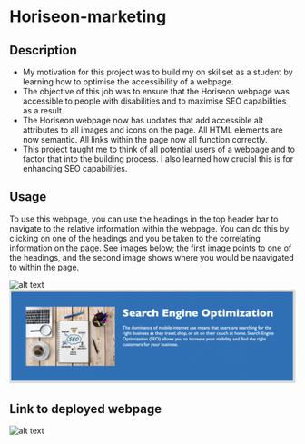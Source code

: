 # Horiseon-marketing

## Description
- My motivation for this project was to build my on skillset as a student by learning how to optimise the accessibility of a webpage.
- The objective of this job was to ensure that the Horiseon webpage was accessible to people with disabilities and to maximise SEO capabilities as a result.
- The Horiseon webpage now has updates that add accessible alt attributes to all images and icons on the page. All HTML elements are now semantic. All links within the page now all function correctly. 
- This project taught me to think of all potential users of a webpage and to factor that into the building process. I also learned how crucial this is for enhancing SEO capabilities. 

## Usage
To use this webpage, you can use the headings in the top header bar to navigate to the relative information within the webpage.
You can do this by clicking on one of the headings and you be taken to the correlating information on the page. 
See images below; the first image points to one of the headings, and the second image shows where you would be naavigated to within the page. 

![alt text](assets/images/Horiseon-nav-1.png)
![alt text](assets/images/Horiseon-nav-2.png)

## Link to deployed webpage 
![alt text](https://j0shuaj0nes.github.io/Horizon-marketing/)    




